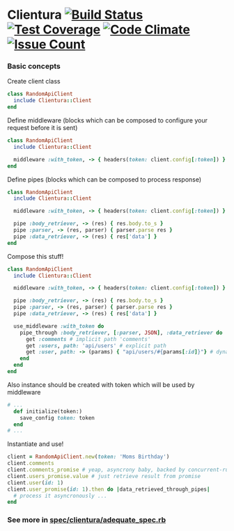 # Clientura [![Build Status](https://travis-ci.org/v-shmyhlo/clientura.svg?branch=master)](https://travis-ci.org/v-shmyhlo/clientura) [![Test Coverage](https://codeclimate.com/github/v-shmyhlo/clientura/badges/coverage.svg)](https://codeclimate.com/github/v-shmyhlo/clientura/coverage) [![Code Climate](https://codeclimate.com/github/v-shmyhlo/clientura/badges/gpa.svg)](https://codeclimate.com/github/v-shmyhlo/clientura) [![Issue Count](https://codeclimate.com/github/v-shmyhlo/clientura/badges/issue_count.svg)](https://codeclimate.com/github/v-shmyhlo/clientura)

### Basic concepts

Create client class
``` ruby
class RandomApiClient
  include Clientura::Client
end
```
Define middleware (blocks which can be composed to configure your request before it is sent)
```ruby
class RandomApiClient
  include Clientura::Client

  middleware :with_token, -> { headers(token: client.config[:token]) }
end
```
Define pipes (blocks which can be composed to process response)
```ruby
class RandomApiClient
  include Clientura::Client

  middleware :with_token, -> { headers(token: client.config[:token]) }

  pipe :body_retriever, -> (res) { res.body.to_s }
  pipe :parser, -> (res, parser) { parser.parse res }
  pipe :data_retriever, -> (res) { res['data'] }
end
```
Compose this stuff!
```ruby
class RandomApiClient
  include Clientura::Client

  middleware :with_token, -> { headers(token: client.config[:token]) }

  pipe :body_retriever, -> (res) { res.body.to_s }
  pipe :parser, -> (res, parser) { parser.parse res }
  pipe :data_retriever, -> (res) { res['data'] }

  use_middleware :with_token do
    pipe_through :body_retriever, [:parser, JSON], :data_retriever do
      get :comments # implicit path 'comments'
      get :users, path: 'api/users' # explicit path
      get :user, path: -> (params) { "api/users/#{params[:id]}"} # dynamic path
    end
  end
end
```
Also instance should be created with token which will be used by middleware
```ruby
# ...
  def initialize(token:)
    save_config token: token
  end
# ...
```
Instantiate and use!
```ruby
client = RandomApiClient.new(token: 'Moms Birthday')
client.comments
client.comments_promise # yeap, asyncrony baby, backed by concurrent-ruby
client.users_promise.value # just retrieve result from promise
client.user(id: 1)
client.user_promise(id: 1).then do |data_retrieved_through_pipes|
  # process it asyncronously ...
end
```

### See more in [spec/clientura/adequate_spec.rb](spec/clientura/adequate_spec.rb)
